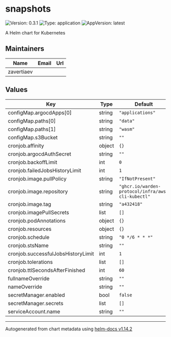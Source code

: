 # snapshots

![Version: 0.3.1](https://img.shields.io/badge/Version-0.3.1-informational?style=flat-square) ![Type: application](https://img.shields.io/badge/Type-application-informational?style=flat-square) ![AppVersion: latest](https://img.shields.io/badge/AppVersion-latest-informational?style=flat-square)

A Helm chart for Kubernetes

## Maintainers

| Name | Email | Url |
| ---- | ------ | --- |
| zavertiaev |  |  |

## Values

| Key | Type | Default | Description |
|-----|------|---------|-------------|
| configMap.argocdApps[0] | string | `"applications"` |  |
| configMap.paths[0] | string | `"data"` |  |
| configMap.paths[1] | string | `"wasm"` |  |
| configMap.s3Bucket | string | `""` |  |
| cronjob.affinity | object | `{}` |  |
| cronjob.argocdAuthSecret | string | `""` |  |
| cronjob.backoffLimit | int | `0` |  |
| cronjob.failedJobsHistoryLimit | int | `1` |  |
| cronjob.image.pullPolicy | string | `"IfNotPresent"` |  |
| cronjob.image.repository | string | `"ghcr.io/warden-protocol/infra/aws-cli-kubectl"` |  |
| cronjob.image.tag | string | `"a432418"` |  |
| cronjob.imagePullSecrets | list | `[]` |  |
| cronjob.podAnnotations | object | `{}` |  |
| cronjob.resources | object | `{}` |  |
| cronjob.schedule | string | `"0 */6 * * *"` |  |
| cronjob.stsName | string | `""` |  |
| cronjob.successfulJobsHistoryLimit | int | `1` |  |
| cronjob.tolerations | list | `[]` |  |
| cronjob.ttlSecondsAfterFinished | int | `60` |  |
| fullnameOverride | string | `""` |  |
| nameOverride | string | `""` |  |
| secretManager.enabled | bool | `false` |  |
| secretManager.secrets | list | `[]` |  |
| serviceAccount.name | string | `""` |  |

----------------------------------------------
Autogenerated from chart metadata using [helm-docs v1.14.2](https://github.com/norwoodj/helm-docs/releases/v1.14.2)
